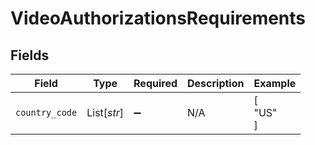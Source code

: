 # VideoAuthorizationsRequirements


## Fields

| Field              | Type               | Required           | Description        | Example            |
| ------------------ | ------------------ | ------------------ | ------------------ | ------------------ |
| `country_code`     | List[*str*]        | :heavy_minus_sign: | N/A                | [<br/>"US"<br/>]   |